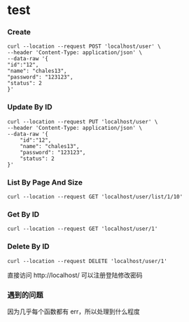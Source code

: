 # test

### Create
```
curl --location --request POST 'localhost/user' \
--header 'Content-Type: application/json' \
--data-raw '{
"id":"12",
"name": "chales13",
"password": "123123",
"status": 2
}'
```

### Update By ID
```
curl --location --request PUT 'localhost/user' \
--header 'Content-Type: application/json' \
--data-raw '{
    "id":"12",
    "name": "chales13",
    "password": "123123",
    "status": 2
}'
```

### List By Page And Size
```
curl --location --request GET 'localhost/user/list/1/10'
```

### Get By ID
```
curl --location --request GET 'localhost/user/1'
```

### Delete By ID
```
curl --location --request DELETE 'localhost/user/1'
```

直接访问 http://localhost/ 可以注册登陆修改密码

### 遇到的问题

因为几乎每个函数都有 err，所以处理到什么程度